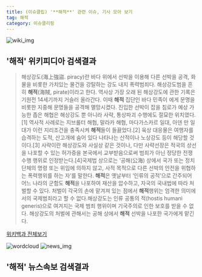 ```yaml
---
title: (이슈클립) '**해적**' 관련 이슈, 기사 모아 보기
tag: 해적
category: 이슈클리핑
---
```

![wiki_img](https://user-images.githubusercontent.com/42597476/44503234-41136a80-a6d0-11e8-9071-6fc6418eafe4.png)
## **'**해적**'** 위키피디아 검색결과
>해상강도(海上強盜. piracy)란 바다 위에서 선박을 이용해 다른 선박을 공격, 화물을 비롯한 가치있는 물건을 강탈하는 강도 내지 폭력범죄다. 해상강도범을 흔히 **해적**(海賊, pirate)이라고 한다. 역사상 가장 오래 된 해상강도에 관한 기록은 기원전 14세기까지 거슬러 올라간다. 이때 **해적** 집단인 바다 민족이 에게 문명을 비롯한 지중해 문명들을 공격해 멸망시켰다. 진입한 선박이 잡을 침로가 예상 가능한 좁은 해협은 해상강도 뿐 아니라 사략, 통상파괴 수행에도 절묘한 위치였다.[1] 역사적 사례로는 지브롤터 해협, 말라카 해협, 마다가스카르 일대, 아덴 만 일대가 이런 지리조건을 충족시켜 **해적**들이 들끓었다.[2] 육상 대응물은 여행자를 습격하는 도적, 산고개에 숨어 있다 나타나는 산적이나 노상강도 등이 해당할 것이다.[3] 사략이란 해상강도와 사실상 같은 것이나, 다만 사략선장은 적국의 상선을 나포할 수 있는 허가증을 본국에서 교부받음으로써 범죄가 아닌 정당한 전쟁 수행 행위로 인정받는다.[4]국제법 상으로는 ‘공해(公海) 상에서 국가 또는 정치단체의 명령 또는 위임에 의하지 않고, 사적 목적으로 다른 선박의 안전을 위협하는 폭력행위를 하는 자’를 말한다. **해적**은 옛날부터 ‘인류의 공적’으로 간주되어 어느 나라의 군함도 **해적**을 나포하여 재산을 압수하고, 자국의 국내법에 따라 처벌할 수 있다. 처벌이 각국의 손에 맡겨져 있는 점에서 **해적**행위는 엄격한 의미에서의 국제범죄라고 할 수 없다.해상강도는 인류 공통의 적(hostis humani generis)으로 여겨지는 국제 범죄 행위이며 기국주의로 인한 보호를 받을 수 없다. 해상강도의 처벌에 관해서는 공해 상에서 **해적** 선박을 나포한 국가에게 맡긴다.

<a href="https://ko.wikipedia.org/wiki/해적" target="_blank">위키백과 전체보기</a>

![wordcloud](https://s3.ap-northeast-2.amazonaws.com/lyrics101-wordcloud/2018-09-23-1537682008.png)
![news_img](https://user-images.githubusercontent.com/42597476/44507050-1206f400-a6e4-11e8-8d98-7ffbfebb353f.png)
## **'**해적**'** 뉴스속보 검색결과

